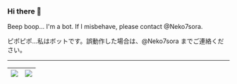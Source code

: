 ### Hi there 👋

Beep boop... I'm a bot. If I misbehave, please contact @Neko7sora.

ピポピポ...私はボットです。誤動作した場合は、@Neko7sora までご連絡ください。

---

  |<img src="https://github-readme-stats.neko7sora.vercel.app/api?username=Neko7soraBOT&count_private=true&show_icons=true&bg_color=ffffff00&title_color=5094f0&text_color=009a23&icon_color=fb7603&hide_border=0" />|<img src="https://github-readme-stats.neko7sora.vercel.app/api/top-langs/?username=Neko7soraBOT&layout=compact&count_private=true&bg_color=ffffff00&title_color=5094f0&text_color=009a23&icon_color=fb7603&langs_count=10&hide_border=0" />|
|-|-|
<br clear="left">
